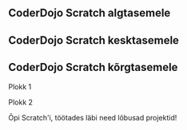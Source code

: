 ## CoderDojo Scratch algtasemele

## CoderDojo Scratch kesktasemele

## CoderDojo Scratch kõrgtasemele

Plokk 1

Plokk 2

Õpi Scratch'i, töötades läbi need lõbusad projektid!
